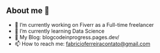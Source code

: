 ## About me 👋

- 🔭 I’m currently working on Fiverr as a Full-time freelancer
- 🌱 I’m currently learning Data Science
- 📜 My Blog: blogcodeinprogress.pages.dev/
- 📫 How to reach me: fabricioferreiracontato@gmail.com
